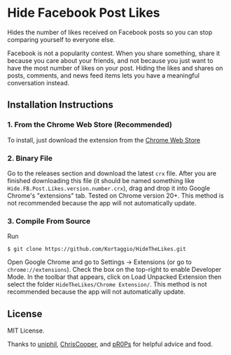 # Hide Facebook Post Likes

Hides the number of likes received on Facebook posts so you can stop comparing yourself to everyone else.

Facebook is not a popularity contest. When you share something, share it because you care about your friends, and not because you just want to have the most number of likes on your post. Hiding the likes and shares on posts, comments, and news feed items lets you have a meaningful conversation instead.

## Installation Instructions

### 1. From the Chrome Web Store (Recommended)
To install, just download the extension from the [Chrome Web Store](https://chrome.google.com/webstore/detail/hide-facebook-post-likes/epbnnhamgebfpfopdghjimdgfllbfpak)

### 2. Binary File
Go to the releases section and download the latest `crx` file. After you are finished downloading this file (it should be named something like `Hide.FB.Post.Likes.version.number.crx`), drag and drop it into Google Chrome's "extensions" tab. Tested on Chrome version 20+. This method is not recommended because the app will not automatically update.

### 3. Compile From Source
Run

	$ git clone https://github.com/Kortaggio/HideTheLikes.git

Open Google Chrome and go to Settings -> Extensions (or go to `chrome://extensions`). Check the box on the top-right to enable Developer Mode. In the toolbar that appears, click on Load Unpacked Extension then select the folder `HideTheLikes/Chrome Extension/`. This method is not recommended because the app will not automatically update.

## License
MIT License.

Thanks to [uniphil](https://github.com/uniphil), [ChrisCooper](https://github.com/ChrisCooper), and [pR0Ps](https://github.com/pR0Ps) for helpful advice and food.

